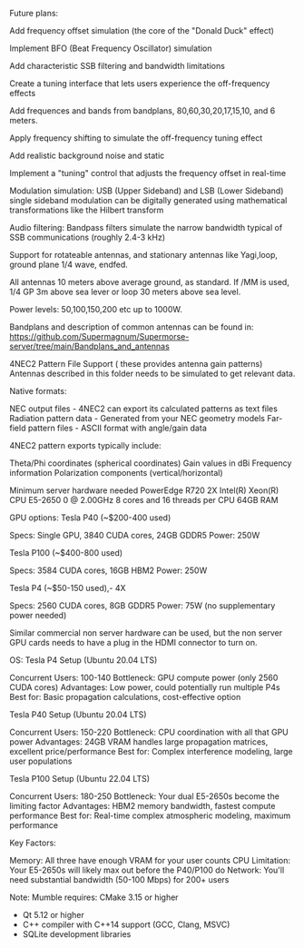 Future plans:


Add frequency offset simulation (the core of the "Donald Duck" effect)

Implement BFO (Beat Frequency Oscillator) simulation

Add characteristic SSB filtering and bandwidth limitations

Create a tuning interface that lets users experience the off-frequency effects

Add frequences and bands from bandplans, 80,60,30,20,17,15,10, and 6 meters.

Apply frequency shifting to simulate the off-frequency tuning effect

Add realistic background noise and static

Implement a "tuning" control that adjusts the frequency offset in real-time

Modulation simulation: USB (Upper Sideband) and LSB (Lower Sideband) single sideband modulation can be digitally generated using mathematical transformations like the Hilbert transform

Audio filtering: Bandpass filters simulate the narrow bandwidth typical of SSB communications (roughly 2.4-3 kHz)

Support for rotateable antennas, and stationary antennas like Yagi,loop, ground plane 1/4 wave, endfed.

All antennas 10 meters above average ground, as standard. If /MM is used, 1/4 GP 3m above sea lever or loop 30 meters above sea level.

Power levels:
50,100,150,200 etc up to 1000W.

Bandplans and description of common antennas can be found in:
https://github.com/Supermagnum/Supermorse-server/tree/main/Bandplans_and_antennas

4NEC2 Pattern File Support ( these provides antenna gain patterns)
Antennas described in this folder needs to be simulated to get relevant data.

Native formats:

NEC output files - 4NEC2 can export its calculated patterns as text files
Radiation pattern data - Generated from your NEC geometry models
Far-field pattern files - ASCII format with angle/gain data


4NEC2 pattern exports typically include:

Theta/Phi coordinates (spherical coordinates)
Gain values in dBi
Frequency information
Polarization components (vertical/horizontal)


Minimum server hardware needed
PowerEdge R720 2X Intel(R) Xeon(R) CPU E5-2650 0 @ 2.00GHz 8 cores and 16 threads per CPU
64GB RAM

GPU options:
Tesla P40 (~$200-400 used)

Specs: Single GPU, 3840 CUDA cores, 24GB GDDR5
Power: 250W

Tesla P100 (~$400-800 used)

Specs: 3584 CUDA cores, 16GB HBM2
Power: 250W

Tesla P4 (~$50-150 used),- 4X

Specs: 2560 CUDA cores, 8GB GDDR5
Power: 75W (no supplementary power needed)

Similar commercial non server hardware can be used, but the non server GPU cards needs to have a plug in the HDMI connector to turn on.

OS:
Tesla P4 Setup (Ubuntu 20.04 LTS)

Concurrent Users: 100-140
Bottleneck: GPU compute power (only 2560 CUDA cores)
Advantages: Low power, could potentially run multiple P4s
Best for: Basic propagation calculations, cost-effective option

Tesla P40 Setup (Ubuntu 20.04 LTS)

Concurrent Users: 150-220
Bottleneck: CPU coordination with all that GPU power
Advantages: 24GB VRAM handles large propagation matrices, excellent price/performance
Best for: Complex interference modeling, large user populations

Tesla P100 Setup (Ubuntu 22.04 LTS)

Concurrent Users: 180-250
Bottleneck: Your dual E5-2650s become the limiting factor
Advantages: HBM2 memory bandwidth, fastest compute performance
Best for: Real-time complex atmospheric modeling, maximum performance

Key Factors:

Memory: All three have enough VRAM for your user counts
CPU Limitation: Your E5-2650s will likely max out before the P40/P100 do
Network: You'll need substantial bandwidth (50-100 Mbps) for 200+ users


Note:
Mumble requires: CMake 3.15 or higher
* Qt 5.12 or higher
* C++ compiler with C++14 support (GCC, Clang, MSVC)
* SQLite development libraries
